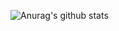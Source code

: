 
<!--
**hishark/hishark** is a ✨ _special_ ✨ repository because its `README.md` (this file) appears on your GitHub profile.

Here are some ideas to get you started:

- 🔭 I’m currently working on ...
- 🌱 I’m currently learning ...
- 👯 I’m looking to collaborate on ...
- 🤔 I’m looking for help with ...
- 💬 Ask me about ...
- 📫 How to reach me: ...
- 😄 Pronouns: ...
- ⚡ Fun fact: ...

ᐕ)୨ hi 我是小7

普陀女子师专研二在读

科研废物 学软工 喜欢软件 想赶紧毕业找工作养狗

欢迎来到我的Repo！(ノ\*\`∀´\*)ノ

-->
![Anurag's github stats](https://github-readme-stats.vercel.app/api?username=hishark&show_icons=true)

